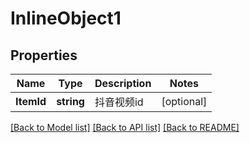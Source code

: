 # InlineObject1

## Properties

Name | Type | Description | Notes
------------ | ------------- | ------------- | -------------
**ItemId** | **string** | 抖音视频id | [optional] 

[[Back to Model list]](../README.md#documentation-for-models) [[Back to API list]](../README.md#documentation-for-api-endpoints) [[Back to README]](../README.md)



